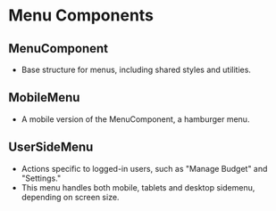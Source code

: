 # Menu Components

## MenuComponent
- Base structure for menus, including shared styles and utilities.

## MobileMenu
- A mobile version of the MenuComponent, a hamburger menu. 

## UserSideMenu
- Actions specific to logged-in users, such as "Manage Budget" and "Settings."
- This menu handles both mobile, tablets and desktop sidemenu, depending on screen size.
